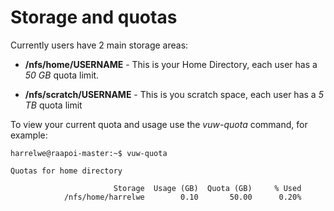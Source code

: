 # Storage and quotas

Currently users have 2 main storage areas:

* __/nfs/home/USERNAME__ - This is your Home Directory, each user has a *50 GB* quota limit.

* __/nfs/scratch/USERNAME__ - This is you scratch space, each user has a *5 TB* quota limit 

To view your current quota and usage use the _vuw-quota_ command, for example:

```
harrelwe@raapoi-master:~$ vuw-quota 

Quotas for home directory

                       Storage  Usage (GB)  Quota (GB)     % Used 
            /nfs/home/harrelwe        0.10       50.00      0.20%
```